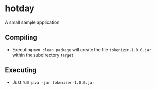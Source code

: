 # hotday
A small sample application
## Compiling
* Executing ```mvn clean package``` will create the file ```tokenizer-1.0.0.jar``` within the subdirectory ```target```
## Executing
* Just run ```java -jar tokenizer-1.0.0.jar```
